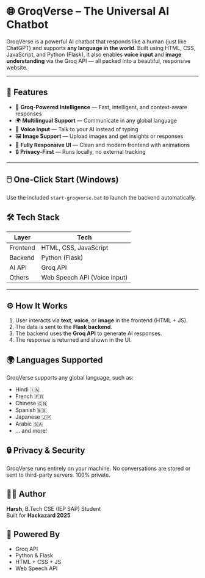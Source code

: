 # 🌐 GroqVerse – The Universal AI Chatbot



GroqVerse is a powerful AI chatbot that responds like a human (just like ChatGPT) and supports **any language in the world**. Built using HTML, CSS, JavaScript, and Python (Flask), it also enables **voice input** and **image understanding** via the Groq API — all packed into a beautiful, responsive website.

---

## 🚀 Features

- 🧠 **Groq-Powered Intelligence** — Fast, intelligent, and context-aware responses
- 🌍 **Multilingual Support** — Communicate in any global language
- 🎤 **Voice Input** — Talk to your AI instead of typing
- 🖼️ **Image Support** — Upload images and get insights or responses
- 🧩 **Fully Responsive UI** — Clean and modern frontend with animations
- 🔒 **Privacy-First** — Runs locally, no external tracking

---

## 🖱️ One-Click Start (Windows)

Use the included `start-groqverse.bat` to launch the backend automatically.


## 🛠️ Tech Stack

| Layer     | Tech                          |
|-----------|-------------------------------|
| Frontend  | HTML, CSS, JavaScript         |
| Backend   | Python (Flask)                |
| AI API    | Groq API                      |
| Others    | Web Speech API (Voice input)  |

---

## ⚙️ How It Works

1. User interacts via **text**, **voice**, or **image** in the frontend (HTML + JS).
2. The data is sent to the **Flask backend**.
3. The backend uses the **Groq API** to generate AI responses.
4. The response is returned and shown in the UI.


## 🌍 Languages Supported

GroqVerse supports any global language, such as:

- Hindi 🇮🇳
- French 🇫🇷
- Chinese 🇨🇳
- Spanish 🇪🇸
- Japanese 🇯🇵
- Arabic 🇸🇦
- ... and more!

## 🔒 Privacy & Security

GroqVerse runs entirely on your machine. No conversations are stored or sent to third-party servers. 100% private.

## 👨‍💻 Author

**Harsh**, B.Tech CSE (IEP SAP) Student  
Built for **Hackazard 2025**

## 🤖 Powered By

- Groq API
- Python & Flask
- HTML + CSS + JS
- Web Speech API
